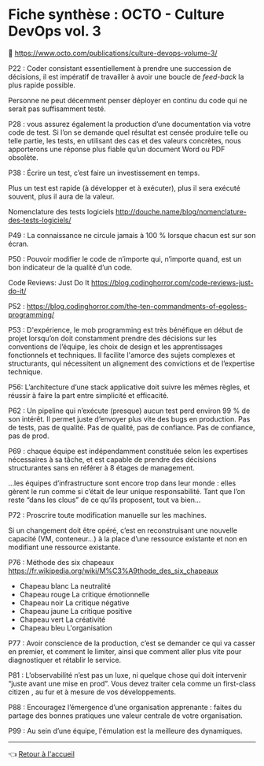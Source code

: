 # Fiche synthèse : OCTO - Culture DevOps vol. 3

:link: <https://www.octo.com/publications/culture-devops-volume-3/>

P22 : Coder consistant essentiellement à prendre une succession de décisions, il est impératif de travailler à avoir une boucle de _feed-back_ la plus rapide possible.

Personne ne peut décemment penser déployer en continu du code qui ne
serait pas suffisamment testé.

P28 : vous assurez également la production d’une documentation via votre code de test. Si l’on se demande quel résultat est censée produire telle ou telle partie, les tests, en utilisant des cas et des valeurs concrètes, nous
apporterons une réponse plus fiable qu’un document Word ou PDF obsolète.

P38 : Écrire un test, c’est faire un investissement en temps.

Plus un test est rapide (à développer et à exécuter), plus il sera exécuté souvent, plus il aura de la valeur.

Nomenclature des tests logiciels <http://douche.name/blog/nomenclature-des-tests-logiciels/>

P49 : La connaissance ne circule jamais à 100 % lorsque chacun est sur son
écran.

P50 : Pouvoir modifier le code de n’importe qui, n’importe quand, est un bon
indicateur de la qualité d’un code.

Code Reviews: Just Do It <https://blog.codinghorror.com/code-reviews-just-do-it/>

P52 : <https://blog.codinghorror.com/the-ten-commandments-of-egoless-programming/>

P53 : D'expérience, le mob programming est très bénéfique en début de projet lorsqu’on doit constamment prendre des décisions sur les conventions de l’équipe, les choix de design et les apprentissages fonctionnels et techniques. Il facilite l'amorce des sujets complexes et
structurants, qui nécessitent un alignement des convictions et de l’expertise technique.

P56: L’architecture d’une stack applicative doit suivre les mêmes règles, et réussir à faire la part entre simplicité et efficacité.

P62 : Un pipeline qui n’exécute (presque) aucun test perd environ 99 % de son intérêt. Il permet juste d’envoyer plus vite des bugs en production. Pas de tests, pas de qualité. Pas de qualité, pas de confiance. Pas de confiance, pas de prod.

P69 : chaque équipe est indépendamment constituée selon les expertises
nécessaires à sa tâche, et est capable de prendre des décisions structurantes sans en référer à 8 étages de management.

...les équipes d’infrastructure sont encore trop dans leur monde : elles gèrent le run comme si c’était de leur unique responsabilité. Tant que l’on reste “dans les clous” de ce qu’ils proposent, tout va bien...

P72 : Proscrire toute modification manuelle sur les machines.

Si un changement doit être opéré, c’est en reconstruisant une nouvelle capacité (VM, conteneur...) à la place d’une ressource existante et non en modifiant une ressource existante.

P76 : Méthode des six chapeaux <https://fr.wikipedia.org/wiki/M%C3%A9thode_des_six_chapeaux>

* Chapeau blanc    La neutralité
* Chapeau rouge    La critique émotionnelle
* Chapeau noir La critique négative
* Chapeau jaune La critique positive
* Chapeau vert    La créativité
* Chapeau bleu    L'organisation

P77 : Avoir conscience de la production, c’est se demander ce qui va casser en premier, et comment le limiter, ainsi que comment aller plus vite pour diagnostiquer et rétablir le service.

P81 : L’observabilité n’est pas un luxe, ni quelque chose qui doit intervenir “juste avant une mise en prod”. Vous devez traiter cela comme un first-class citizen , au fur et à mesure de vos développements.

P88 : Encouragez l’émergence d’une organisation apprenante : faites du partage des bonnes pratiques une valeur centrale de votre organisation.

P99 : Au sein d’une équipe, l'émulation est la meilleure des dynamiques.

---
:point_left: [Retour à l'accueil](../README.md)
